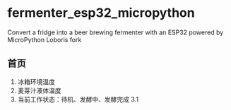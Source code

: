 # fermenter_esp32_micropython
Convert a fridge into a beer brewing fermenter with an ESP32 powered by MicroPython Loboris fork

## 首页
1. 冰箱环境温度
2. 麦芽汁液体温度
3. 当前工作状态：待机、发酵中、发酵完成
3.1 
